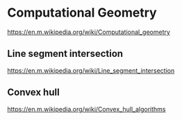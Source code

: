 # Computational Geometry 

https://en.m.wikipedia.org/wiki/Computational_geometry

## Line segment intersection

https://en.m.wikipedia.org/wiki/Line_segment_intersection

## Convex hull

https://en.m.wikipedia.org/wiki/Convex_hull_algorithms